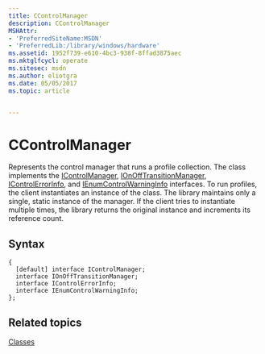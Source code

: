 ```yaml
---
title: CControlManager
description: CControlManager
MSHAttr:
- 'PreferredSiteName:MSDN'
- 'PreferredLib:/library/windows/hardware'
ms.assetid: 1952f739-e610-4bc3-938f-8ffad3875aec
ms.mktglfcycl: operate
ms.sitesec: msdn
ms.author: eliotgra
ms.date: 05/05/2017
ms.topic: article


---
```


# CControlManager


Represents the control manager that runs a profile collection. The class implements the [IControlManager](icontrolmanager.md), [IOnOffTransitionManager](ionofftransitionmanager.md), [IControlErrorInfo](icontrolerrorinfo.md), and [IEnumControlWarningInfo](ienumcontrolwarninginfo.md) interfaces. To run profiles, the client instantiates an instance of the class. The library maintains only a single, static instance of the manager. If the client tries to instantiate multiple times, the library returns the original instance and increments its reference count.

## Syntax


```
{
  [default] interface IControlManager;
  interface IOnOffTransitionManager;
  interface IControlErrorInfo;
  interface IEnumControlWarningInfo;
};
```

## Related topics


[Classes](classes.md)

 

 







